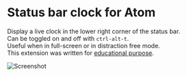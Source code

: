 # Status bar clock for Atom

Display a live clock in the lower right corner of the status bar.  
Can be toggled on and off with `ctrl-alt-t`.  
Useful when in full-screen or in distraction free mode.  
This extension was written for [educational purpose](http://massimoronca.it/2015/07/27/a-month-with-atom-my-first-package.html).  
  
![Screenshot](https://github.com/wstucco/status-bar-clock/raw/master/screenshot.png)
